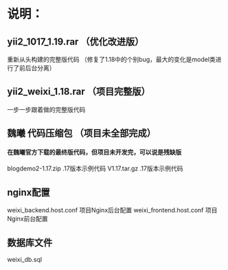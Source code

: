 
# 说明：
## yii2_1017_1.19.rar  （优化改进版）
重新从头构建的完整版代码
（修复了1.18中的个别bug，最大的变化是model类进行了前后台分离）

## yii2_weixi_1.18.rar  （项目完整版）
一步一步跟着做的完整版代码

## 魏曦 代码压缩包 （项目未全部完成）
#### 在魏曦官方下载的最终版代码，但项目未开发完，可以说是残缺版
blogdemo2-1.17.zip   .17版本示例代码
V1.17.tar.gz         .17版本示例代码

## nginx配置
weixi_backend.host.conf    项目Nginx后台配置
weixi_frontend.host.conf   项目Nginx前台配置

## 数据库文件
weixi_db.sql         